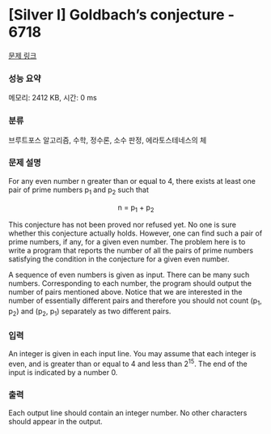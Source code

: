# [Silver I] Goldbach’s conjecture - 6718 

[문제 링크](https://www.acmicpc.net/problem/6718) 

### 성능 요약

메모리: 2412 KB, 시간: 0 ms

### 분류

브루트포스 알고리즘, 수학, 정수론, 소수 판정, 에라토스테네스의 체

### 문제 설명

<p>For any even number n greater than or equal to 4, there exists at least one pair of prime numbers p<sub>1</sub> and p<sub>2</sub> such that</p>

<p style="text-align:center">n = p<sub>1</sub> + p<sub>2</sub></p>

<p>This conjecture has not been proved nor refused yet. No one is sure whether this conjecture actually holds. However, one can find such a pair of prime numbers, if any, for a given even number. The problem here is to write a program that reports the number of all the pairs of prime numbers satisfying the condition in the conjecture for a given even number.</p>

<p>A sequence of even numbers is given as input. There can be many such numbers. Corresponding to each number, the program should output the number of pairs mentioned above. Notice that we are interested in the number of essentially different pairs and therefore you should not count (p<sub>1</sub>, p<sub>2</sub>) and (p<sub>2</sub>, p<sub>1</sub>) separately as two different pairs.</p>

### 입력 

 <p>An integer is given in each input line. You may assume that each integer is even, and is greater than or equal to 4 and less than 2<sup>15</sup>. The end of the input is indicated by a number 0.</p>

### 출력 

 <p>Each output line should contain an integer number. No other characters should appear in the output.</p>

